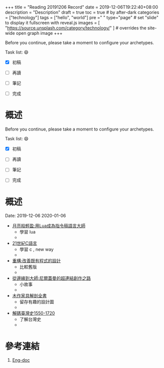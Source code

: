 +++
title = "Reading 20191206 Record"
date = 2019-12-06T19:22:40+08:00
description = "Description"
draft = true
toc = true  # by after-dark
categories = ["technology"]
tags = ["hello", "world"]
pre ="<i class='fa fa-file'></i> "
type="page" # set "slide" to display it fullscreen with reveal.js
images = [
  "https://source.unsplash.com/category/technology/"
] # overrides the site-wide open graph image
+++

Before you continue, please take a moment to configure your archetypes.


<!--more-->

Task list: :smile:

- [x] 初稿
- [ ] 再讀
- [ ] 筆記
- [ ] 完成


# 概述

Before you continue, please take a moment to configure your archetypes.


<!--more-->

Task list: :smile:

- [x] 初稿
- [ ] 再讀
- [ ] 筆記
- [ ] 完成


# 概述


Date: 2019-12-06	2020-01-06

* [月亮般輕盈:用Lua成為指令稿語言大師](http://library.ylccb.gov.tw/bookDetail.do?id=565465)
    * 學習 lua 
    *
* [21世紀C語言](http://library.ylccb.gov.tw/bookDetail.do?id=580505)
    * 學習 c , new way
    *
* [重構:改善既有程式的設計](http://library.ylccb.gov.tw/bookDetail.do?id=580274)
    * 比較舊版
    *
* [從邊緣到大師:尼爾蓋曼的超連結創作之路](http://library.ylccb.gov.tw/bookDetail.do?id=564200)
    * 小故事
    *
* [木作家具解剖全書](http://library.ylccb.gov.tw/bookDetail.do?id=580509)
    * 留存有趣的設計圖
    *
* [解碼臺灣史1550-1720](http://library.ylccb.gov.tw/bookDetail.do?id=528044)
    * 了解台灣史  
    *


# 參考連結

1. [Eng-doc](http://daringfireball.net/projects/markdown/syntax)


[google]: https://www.google.com "Search Engine"
